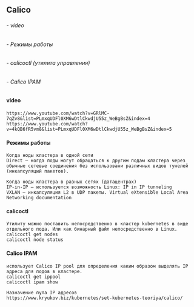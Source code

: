 ##          Calico
######          - video                   
######          - Режимы работы                                    
######          - calicoctl (утилита управления)
######          - Calico IPAM


#### video
```
https://www.youtube.com/watch?v=GRlMC-7qZv8&list=PLmxqUDFl0XM6wDtlCkwdjU55z_WeBgBsZ&index=4
https://www.youtube.com/watch?v=4kQB6fR5vm8&list=PLmxqUDFl0XM6wDtlCkwdjU55z_WeBgBsZ&index=5
```
#### Режимы работы  
```
Когда ноды кластера в одной сети
Direct — когда поды могут обращаться к другим подам кластера через обычные сетевые соединения без использовани различных видов тунелей (инкапсуляций пакетов).

Когда ноды кластера в разных сетях (датацентрах)
IP-in-IP — используется возможность Linux: IP in IP tunneling
VXLAN — инкапсуляция L2 в UDP пакеты. Virtual eXtensible Local Area Networking documentation
```
#### calicoctl 
```
Утилиту можно поставить непосредственно в кластер kubernetes в виде отдельного пода. Или как бинарный файл непосредственно в Linux.
calicoctl get nodes
calicoctl node status
```
#### Calico IPAM  
```
использует Calico IP pool для определения каким образом выделять IP адреса для подов в кластере.
calicoctl get ippool
calicoctl ipam show

Назначение пула IP адресов
https://www.kryukov.biz/kubernetes/set-kubernetes-teoriya/calico/
```
